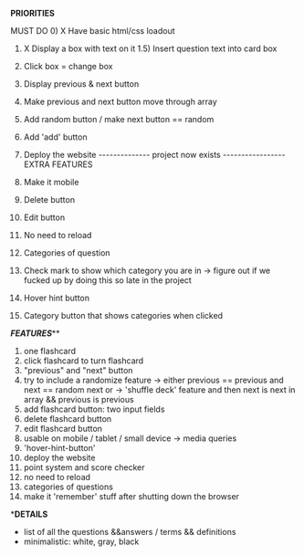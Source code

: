 ****************PRIORITIES****************

MUST DO
0) X Have basic html/css loadout 
1) X Display a box with text on it
1.5) Insert question text into card box
2) Click box = change box
3) Display previous & next button
4) Make previous and next button move through array
5) Add random button / make next button == random
6) Add 'add' button
7) Deploy the website
-------------- project now exists -----------------
EXTRA FEATURES

0) Make it mobile
1) Delete button
2) Edit button
3) No need to reload
4) Categories of question
5) Check mark to show which category you are in
    -> figure out if we fucked up by doing this so late in the project
6) Hover hint button
7) Category button that shows categories when clicked






***************FEATURES*****************

1) one flashcard
2) click flashcard to turn flashcard
3) "previous" and "next" button
4) try to include a randomize feature
    -> either previous == previous and next == random next or
    -> 'shuffle deck' feature and then next is next in array && previous is           previous
4) add flashcard button: two input fields
5) delete flashcard button
6) edit flashcard button
7) usable on mobile / tablet / small device -> media queries
8) 'hover-hint-button'
9) deploy the website
10) point system and score checker
11) no need to reload
12) categories of questions
13) make it 'remember' stuff after shutting down the browser

*******************DETAILS******************
- list of all the questions &&answers / terms && definitions
- minimalistic: white, gray, black



